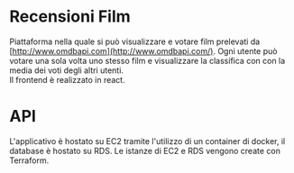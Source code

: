 # Recensioni Film

Piattaforma nella quale si può visualizzare e votare film prelevati da [http://www.omdbapi.com](http://www.omdbapi.com/).
Ogni utente può votare una sola volta uno stesso film e visualizzare la classifica con con la media dei voti degli altri utenti.                                   
Il frontend è realizzato in react.

# API

L'applicativo è hostato su EC2 tramite l'utilizzo di un container di docker, il database è hostato su RDS.
Le istanze di EC2 e RDS vengono create con Terraform.
